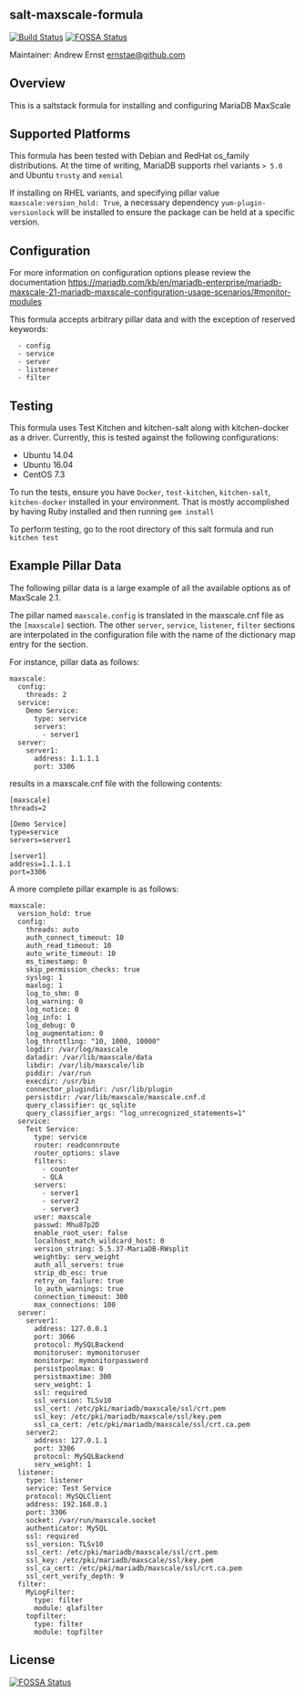 ## salt-maxscale-formula 
[![Build Status](https://travis-ci.org/ernstae/salt-maxscale-formula.svg?branch=master)](https://travis-ci.org/ernstae/salt-maxscale-formula) 
[![FOSSA Status](https://app.fossa.io/api/projects/git%2Bgithub.com%2Fernstae%2Fsalt-maxscale-formula.svg?type=shield)](https://app.fossa.io/projects/git%2Bgithub.com%2Fernstae%2Fsalt-maxscale-formula?ref=badge_shield)

Maintainer: Andrew Ernst <ernstae@github.com>

Overview
--
This is a saltstack formula for installing and configuring MariaDB MaxScale


Supported Platforms
--
This formula has been tested with Debian and RedHat os_family distributions.  At the time of writing, MariaDB supports rhel variants `> 5.0` and Ubuntu `trusty` and `xenial`

If installing on RHEL variants, and specifying pillar value `maxscale:version_hold: True`, a necessary dependency `yum-plugin-versionlock` will be installed to ensure the package can be held at a specific version.  

Configuration
--
For more information on configuration options please review the documentation https://mariadb.com/kb/en/mariadb-enterprise/mariadb-maxscale-21-mariadb-maxscale-configuration-usage-scenarios/#monitor-modules

This formula accepts arbitrary pillar data and with the exception of reserved keywords:

```
  - config
  - service
  - server
  - listener
  - filter
```


Testing
--
This formula uses Test Kitchen and kitchen-salt along with kitchen-docker as a driver.  Currently, this is tested against the following configurations:

* Ubuntu 14.04
* Ubuntu 16.04
* CentOS 7.3

To run the tests, ensure you have `Docker`, `test-kitchen`, `kitchen-salt`, `kitchen-docker` installed in your environment.  That is mostly accomplished by having Ruby installed and then running `gem install`

To perform testing, go to the root directory of this salt formula and run `kitchen test`


Example Pillar Data
--
The following pillar data is a large example of all the available options as of MaxScale 2.1.  

The pillar named `maxscale.config` is translated in the maxscale.cnf file as the `[maxscale]` section.  The other `server`, `service`, `listener`, `filter` sections are interpolated in the configuration file with the name of the dictionary map entry for the section.

For instance, pillar data as follows:
```
maxscale:
  config:
    threads: 2
  service:
    Demo Service:
      type: service
      servers:
        - server1
  server:
    server1:
      address: 1.1.1.1
      port: 3306
```
results in a maxscale.cnf file with the following contents:
```
[maxscale]
threads=2

[Demo Service]
type=service
servers=server1

[server1]
address=1.1.1.1
port=3306
```

A more complete pillar example is as follows:
```
maxscale:
  version_hold: true
  config:
    threads: auto
    auth_connect_timeout: 10
    auth_read_timeout: 10
    auto_write_timeout: 10
    ms_timestamp: 0
    skip_permission_checks: true
    syslog: 1
    maxlog: 1
    log_to_shm: 0
    log_warning: 0
    log_notice: 0
    log_info: 1
    log_debug: 0
    log_augmentation: 0
    log_throttling: "10, 1000, 10000"
    logdir: /var/log/maxscale
    datadir: /var/lib/maxscale/data
    libdir: /var/lib/maxscale/lib
    piddir: /var/run
    execdir: /usr/bin
    connector_plugindir: /usr/lib/plugin
    persistdir: /var/lib/maxscale/maxscale.cnf.d
    query_classifier: qc_sqlite
    query_classifier_args: "log_unrecognized_statements=1"
  service:
    Test Service:
      type: service
      router: readconnroute
      router_options: slave
      filters:
        - counter
        - QLA
      servers:
        - server1
        - server2
        - server3
      user: maxscale
      passwd: Mhu87p2D
      enable_root_user: false
      localhost_match_wildcard_host: 0
      version_string: 5.5.37-MariaDB-RWsplit
      weightby: serv_weight
      auth_all_servers: true
      strip_db_esc: true
      retry_on_failure: true
      lo_auth_warnings: true
      connection_timeout: 300
      max_connections: 100
  server:
    server1:
      address: 127.0.0.1
      port: 3066
      protocol: MySQLBackend
      monitoruser: mymonitoruser
      monitorpw: mymonitorpassword
      persistpoolmax: 0
      persistmaxtime: 300
      serv_weight: 1
      ssl: required
      ssl_version: TLSv10
      ssl_cert: /etc/pki/mariadb/maxscale/ssl/crt.pem
      ssl_key: /etc/pki/mariadb/maxscale/ssl/key.pem
      ssl_ca_cert: /etc/pki/mariadb/maxscale/ssl/crt.ca.pem
    server2:
      address: 127.0.1.1
      port: 3306
      protocol: MySQLBackend
      serv_weight: 1
  listener:
    type: listener
    service: Test Service
    protocol: MySQLClient
    address: 192.168.0.1
    port: 3306
    socket: /var/run/maxscale.socket
    authenticator: MySQL
    ssl: required
    ssl_version: TLSv10
    ssl_cert: /etc/pki/mariadb/maxscale/ssl/crt.pem
    ssl_key: /etc/pki/mariadb/maxscale/ssl/key.pem
    ssl_ca_cert: /etc/pki/mariadb/maxscale/ssl/crt.ca.pem
    ssl_cert_verify_depth: 9
  filter:
    MyLogFilter:
      type: filter
      module: qlafilter
    topfilter:
      type: filter
      module: topfilter

```


## License
[![FOSSA Status](https://app.fossa.io/api/projects/git%2Bgithub.com%2Fernstae%2Fsalt-maxscale-formula.svg?type=large)](https://app.fossa.io/projects/git%2Bgithub.com%2Fernstae%2Fsalt-maxscale-formula?ref=badge_large)